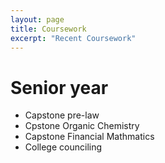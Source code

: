```yaml
---
layout: page
title: Coursework
excerpt: "Recent Coursework"
---
```


# Senior year
- Capstone pre-law
- Cpstone Organic Chemistry
- Capstone Financial Mathmatics
- College counciling
